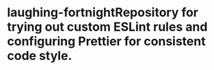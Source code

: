 # laughing-fortnightRepository for trying out custom ESLint rules and configuring Prettier for consistent code style.
